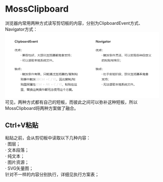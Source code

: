 # MossClipboard

浏览器内常用两种方式读写剪切板的内容，分别为ClipboardEvent方式、Navigator方式：
![img.png](img.png)   
可见，两种方式都有自己的短板，而彼此之间可以弥补这种短板，所以MossClipboard将两种方案做了融合。

## Ctrl+V粘贴
粘贴之前，会从剪切板中读取以下几种内容：  
· 图层；  
· 文本段落；  
· 纯文本；  
· 图片资源；  
· SVG矢量图；  
针对不一样的内容分别执行，详细见执行方案表；